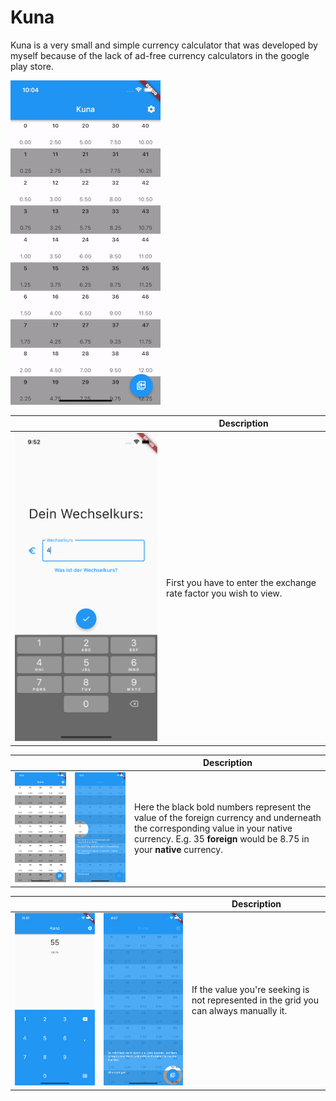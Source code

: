 # Kuna

Kuna is a very small and simple currency calculator that was developed by myself because of the lack of ad-free currency calculators in the google play store. 

![Preview Video](./github_images/preview.gif)

| | Description |
| --- | --- |
| ![Enter Exchange Rate](./github_images/wechselkurs_eingabe.png) | First you have to enter the exchange rate factor you wish to view.  |

| | | Description |
| --- | --- | --- |
| ![](./github_images/gitter_vorschau.png) | ![](./github_images/gitter_vorschau_tut.png) | Here the black bold numbers represent the value of the foreign currency and underneath the corresponding value in your native currency. E.g. 35 **foreign** would be 8.75 in your **native** currency. |

| | | Description |
| --- | --- | --- |
| ![](./github_images/manuelle_eingabe.png) | ![](./github_images/manuelle_eingabe_tut.png) | If the value you're seeking is not represented in the grid you can always manually it. |

